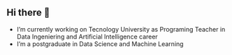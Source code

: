 ## Hi there 👋

<!--
**ldossantosp/ldossantosp** is a ✨ _special_ ✨ repository because its `README.md` (this file) appears on your GitHub profile.

Here are some ideas to get you started:
-->
- I’m currently working on Tecnology University as Programing Teacher in Data Ingeniering and Artificial Intelligence career
- I’m a postgraduate in Data Science and Machine Learning

